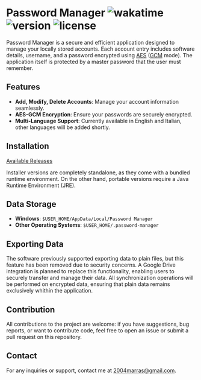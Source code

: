# Password Manager <img src="https://wakatime.com/badge/github/Achille004/PasswordManager.svg?style=flat" alt="wakatime"> <img src="https://img.shields.io/badge/version-3.1.0-green" alt="version"> <img alt="license" src="https://img.shields.io/github/license/Achille004/PasswordManager">

Password Manager is a secure and efficient application designed to manage your locally stored accounts. Each account entry includes software details, username, and a password encrypted using [AES](https://en.wikipedia.org/wiki/Advanced_Encryption_Standard) ([GCM](https://en.wikipedia.org/wiki/Galois/Counter_Mode) mode). The application itself is protected by a master password that the user must remember.

## Features

- **Add, Modify, Delete Accounts**: Manage your account information seamlessly.
- **AES-GCM Encryption**: Ensure your passwords are securely encrypted.
- **Multi-Language Support**: Currently available in English and Italian, other languages will be added shortly.

## Installation

[Available Releases](https://github.com/Achille004/PasswordManager/releases)

Installer versions are completely standalone, as they come with a bundled runtime environment.
On the other hand, portable versions require a Java Runtime Environment (JRE).

## Data Storage

- **Windows**: `$USER_HOME/AppData/Local/Password Manager`
- **Other Operating Systems**: `$USER_HOME/.password-manager`

## Exporting Data

The software previously supported exporting data to plain files, but this feature has been removed due to security concerns.
A Google Drive integration is planned to replace this functionality, enabling users to securely transfer and manage their data. All synchronization operations will be performed on encrypted data, ensuring that plain data remains exclusively whithin the application.

## Contribution

All contributions to the project are welcome: if you have suggestions, bug reports, or want to contribute code, feel free to open an issue or submit a pull request on this repository.

## Contact

For any inquiries or support, contact me at 2004marras@gmail.com.